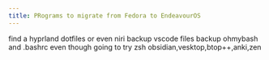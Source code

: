 ```yaml
---
title: PRograms to migrate from Fedora to EndeavourOS
---
```


find a hyprland dotfiles or even niri
backup vscode files
backup ohmybash and .bashrc even though going to try zsh 
obsidian,vesktop,btop++,anki,zen
